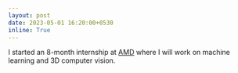 ```yaml
---
layout: post
date: 2023-05-01 16:20:00+0530
inline: True
---
```


I started an 8-month internship at [AMD](https://www.amd.com/en.html) where I will work on machine learning and 3D computer vision.
